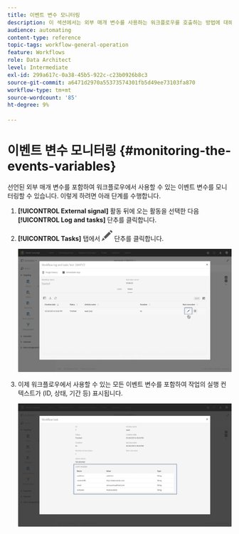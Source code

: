 ```yaml
---
title: 이벤트 변수 모니터링
description: 이 섹션에서는 외부 매개 변수를 사용하는 워크플로우를 호출하는 방법에 대해 자세히 설명합니다.
audience: automating
content-type: reference
topic-tags: workflow-general-operation
feature: Workflows
role: Data Architect
level: Intermediate
exl-id: 299a617c-0a38-45b5-922c-c23b0926b8c3
source-git-commit: a6471d2970a55373574301fb5d49ee73103fa870
workflow-type: tm+mt
source-wordcount: '85'
ht-degree: 9%

---
```


# 이벤트 변수 모니터링 {#monitoring-the-events-variables}

선언된 외부 매개 변수를 포함하여 워크플로우에서 사용할 수 있는 이벤트 변수를 모니터링할 수 있습니다. 이렇게 하려면 아래 단계를 수행합니다.

1. **[!UICONTROL External signal]** 활동 뒤에 오는 활동을 선택한 다음 **[!UICONTROL Log and tasks]** 단추를 클릭합니다.
1. **[!UICONTROL Tasks]** 탭에서 ![](assets/edit_darkgrey-24px.png) 단추를 클릭합니다.

   ![](assets/extsignal_monitoring_2.png)

1. 이제 워크플로우에서 사용할 수 있는 모든 이벤트 변수를 포함하여 작업의 실행 컨텍스트가 (ID, 상태, 기간 등) 표시됩니다.

   ![](assets/extsignal_monitoring_3.png)
